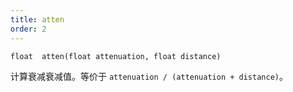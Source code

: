 ```yaml
---
title: atten
order: 2
---
```


`float  atten(float attenuation, float distance)`

计算衰减衰减值。等价于 `attenuation / (attenuation + distance)`。
